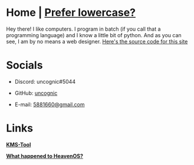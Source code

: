 # **Home | [Prefer lowercase?](https://uncognic.github.io)**
Hey there! I like computers. I program in batch (if you call that a programming language) and I know a little bit of python. And as you can see, I am by no means a web designer. [Here's the source code for this site](https://github.com/wjk4/wjk4.github.io)

# **Socials**

- Discord: uncognic#5044

- GitHub: [uncognic](https://github.com/kryxzz)

- E-mail: 5881660@gmail.com



# Links

  **[KMS-Tool](https://github.com/wjk4/w10-pro-kms)**
  
  **[What happened to HeavenOS?](https://github.com/wjk4/HeavenOS-ARCHIVED)**
  
  
  
  
  
  
  
  
